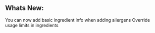 Whats New:
----------------------
You can now add basic ingredient info when adding allergens
Override usage limits in ingredients
